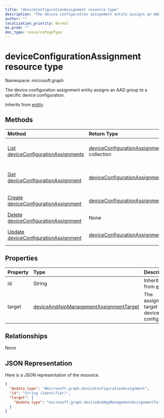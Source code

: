 ```yaml
---
title: "deviceConfigurationAssignment resource type"
description: "The device configuration assignment entity assigns an AAD group to a specific device configuration."
author: ""
localization_priority: Normal
ms.prod: ""
doc_type: resourcePageType
---
```


# deviceConfigurationAssignment resource type


Namespace: microsoft.graph

The device configuration assignment entity assigns an AAD group to a specific device configuration.


Inherits from [entity](../resources/entity.md)

## Methods
|Method|Return Type|Description|
|:---|:---|:---|
|[List deviceConfigurationAssignments](../api/deviceconfigurationassignment-list.md)|[deviceConfigurationAssignment](../resources/deviceconfigurationassignment.md) collection|List properties and relationships of the [deviceConfigurationAssignment](../resources/deviceconfigurationassignment.md) objects.|
|[Get deviceConfigurationAssignment](../api/deviceconfigurationassignment-get.md)|[deviceConfigurationAssignment](../resources/deviceconfigurationassignment.md)|Read properties and relationships of the [deviceConfigurationAssignment](../resources/deviceconfigurationassignment.md) object.|
|[Create deviceConfigurationAssignment](../api/deviceconfigurationassignment-create.md)|[deviceConfigurationAssignment](../resources/deviceconfigurationassignment.md)|Create a new [deviceConfigurationAssignment](../resources/deviceconfigurationassignment.md) object.|
|[Delete deviceConfigurationAssignment](../api/deviceconfigurationassignment-delete.md)|None|Deletes a [deviceConfigurationAssignment](../resources/deviceconfigurationassignment.md).|
|[Update deviceConfigurationAssignment](../api/deviceconfigurationassignment-update.md)|[deviceConfigurationAssignment](../resources/deviceconfigurationassignment.md)|Update the properties of a [deviceConfigurationAssignment](../resources/deviceconfigurationassignment.md) object.|

## Properties
|Property|Type|Description|
|:---|:---|:---|
|id|String| Inherited from [entity](../resources/entity.md)|
|target|[deviceAndAppManagementAssignmentTarget](../resources/deviceandappmanagementassignmenttarget.md)|The assignment target for the device configuration.|

## Relationships
None

## JSON Representation
Here is a JSON representation of the resource.
<!-- {
  "blockType": "resource",
  "keyProperty": "id",
  "@odata.type": "microsoft.graph.deviceConfigurationAssignment",
  "baseType": "microsoft.graph.entity",
  "openType": false
}
-->
``` json
{
  "@odata.type": "#microsoft.graph.deviceConfigurationAssignment",
  "id": "String (identifier)",
  "target": {
    "@odata.type": "microsoft.graph.deviceAndAppManagementAssignmentTarget"
  }
}
```

